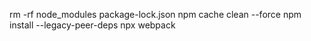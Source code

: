 rm -rf node_modules package-lock.json
npm cache clean --force
npm install --legacy-peer-deps
npx webpack
